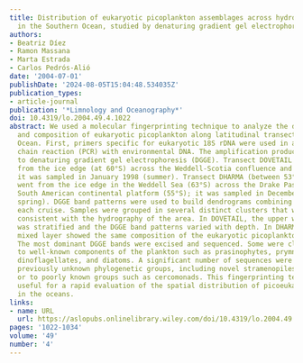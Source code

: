```yaml
---
title: Distribution of eukaryotic picoplankton assemblages across hydrographic fronts
  in the Southern Ocean, studied by denaturing gradient gel electrophoresis
authors:
- Beatriz Díez
- Ramon Massana
- Marta Estrada
- Carlos Pedrós-Alió
date: '2004-07-01'
publishDate: '2024-08-05T15:04:48.534035Z'
publication_types:
- article-journal
publication: '*Limnology and Oceanography*'
doi: 10.4319/lo.2004.49.4.1022
abstract: We used a molecular fingerprinting technique to analyze the distribution
  and composition of eukaryotic picoplankton along latitudinal transects in the Southern
  Ocean. First, primers specific for eukaryotic 18S rDNA were used in a polymerase
  chain reaction (PCR) with environmental DNA. The amplification products were subjected
  to denaturing gradient gel electrophoresis (DGGE). Transect DOVETAIL (44°W) went
  from the ice edge (at 60°S) across the Weddell-Scotia confluence and north to 58°S;
  it was sampled in January 1998 (summer). Transect DHARMA (between 53°W and 58°W)
  went from the ice edge in the Weddell Sea (63°S) across the Drake Passage to the
  South American continental platform (55°S); it was sampled in December 1998 (late
  spring). DGGE band patterns were used to build dendrograms combining samples from
  each cruise. Samples were grouped in several distinct clusters that were generally
  consistent with the hydrography of the area. In DOVETAIL, the upper water column
  was stratified and the DGGE band patterns varied with depth. In DHARMA the upper
  mixed layer showed the same composition of the eukaryotic picoplankton at all depths.
  The most dominant DGGE bands were excised and sequenced. Some were closely related
  to well-known components of the plankton such as prasinophytes, prymnesiophytes,
  dinoflagellates, and diatoms. A significant number of sequences were related to
  previously unknown phylogenetic groups, including novel stramenopiles and alveolates
  or to poorly known groups such as cercomonads. This fingerprinting technique is
  useful for a rapid evaluation of the spatial distribution of picoeukaryotic assemblages
  in the oceans.
links:
- name: URL
  url: https://aslopubs.onlinelibrary.wiley.com/doi/10.4319/lo.2004.49.4.1022
pages: '1022-1034'
volume: '49'
number: '4'
---
```

